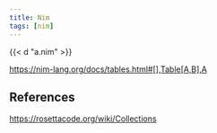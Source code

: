 ```yaml
---
title: Nim
tags: [nim]
---
```


{{< d "a.nim" >}}

<https://nim-lang.org/docs/tables.html#[],Table[A,B],A>

## References

<https://rosettacode.org/wiki/Collections>

